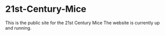 # 21st-Century-Mice
This is the public site for the 21st Century Mice
The website is currently up and running. 
